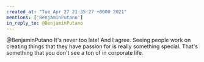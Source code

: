 ```yaml
---
created_at: "Tue Apr 27 21:35:27 +0000 2021"
mentions: ['BenjaminPutano']
in_reply_to: @BenjaminPutano
---
```


@BenjaminPutano It's never too late! And I agree. Seeing people work on creating things that they have passion for is really something special. That's something that you don't see a ton of in corporate life.